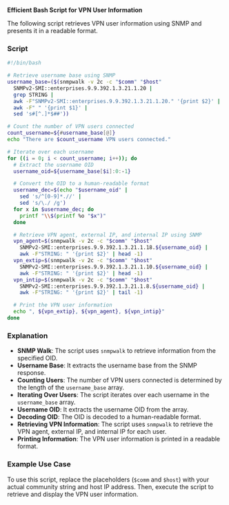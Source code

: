 **Efficient Bash Script for VPN User Information**

The following script retrieves VPN user information using SNMP and presents it in a readable format.

### Script

```bash
#!/bin/bash

# Retrieve username base using SNMP
username_base=($(snmpwalk -v 2c -c "$comm" "$host" 
  SNMPv2-SMI::enterprises.9.9.392.1.3.21.1.20 | 
  grep STRING | 
  awk -F"SNMPv2-SMI::enterprises.9.9.392.1.3.21.1.20." '{print $2}' | 
  awk -F" " '{print $1}' | 
  sed 's#[^.]*$##'))

# Count the number of VPN users connected
count_username=${#username_base[@]}
echo "There are $count_username VPN users connected."

# Iterate over each username
for ((i = 0; i < count_username; i++)); do
  # Extract the username OID
  username_oid=${username_base[$i]:0:-1}

  # Convert the OID to a human-readable format
  username_dec=$(echo "$username_oid" | 
    sed 's/^[0-9]*.//' | 
    sed 's/\./ /g')
  for x in $username_dec; do
    printf "\\$(printf %o "$x")"
  done

  # Retrieve VPN agent, external IP, and internal IP using SNMP
  vpn_agent=$(snmpwalk -v 2c -c "$comm" "$host" 
    SNMPv2-SMI::enterprises.9.9.392.1.3.21.1.18.${username_oid} | 
    awk -F"STRING: " '{print $2}' | head -1)
  vpn_extip=$(snmpwalk -v 2c -c "$comm" "$host" 
    SNMPv2-SMI::enterprises.9.9.392.1.3.21.1.10.${username_oid} | 
    awk -F"STRING: " '{print $2}' | head -1)
  vpn_intip=$(snmpwalk -v 2c -c "$comm" "$host" 
    SNMPv2-SMI::enterprises.9.9.392.1.3.21.1.8.${username_oid} | 
    awk -F"STRING: " '{print $2}' | tail -1)

  # Print the VPN user information
  echo ", ${vpn_extip}, ${vpn_agent}, ${vpn_intip}"
done
```

### Explanation

- **SNMP Walk**: The script uses `snmpwalk` to retrieve information from the specified OID.
- **Username Base**: It extracts the username base from the SNMP response.
- **Counting Users**: The number of VPN users connected is determined by the length of the `username_base` array.
- **Iterating Over Users**: The script iterates over each username in the `username_base` array.
- **Username OID**: It extracts the username OID from the array.
- **Decoding OID**: The OID is decoded to a human-readable format.
- **Retrieving VPN Information**: The script uses `snmpwalk` to retrieve the VPN agent, external IP, and internal IP for each user.
- **Printing Information**: The VPN user information is printed in a readable format.

### Example Use Case

To use this script, replace the placeholders (`$comm` and `$host`) with your actual community string and host IP address. Then, execute the script to retrieve and display the VPN user information.